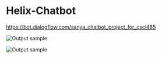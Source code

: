 # Helix-Chatbot

https://bot.dialogflow.com/sanya_chatbot_project_for_csci485


![Output sample](https://github.com/dear-s/Helix-Chatbot/blob/master/smstwiliochatbot.gif)





![Output sample](https://github.com/dear-s/Helix-Chatbot/blob/master/helixdashboard.gif)

